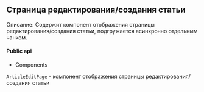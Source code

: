 
## Страница редактирования/создания статьи

Описание:
Содержит компонент отображения страницы редактирования/создания статьи, подгружается асинхронно отдельным чанком.

#### Public api

- Components

`ArticleEditPage` - компонент отображения страницы редактирования/создания статьи



